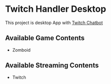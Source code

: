 # Twitch Handler Desktop

This project is desktop App with [Twitch Chatbot](https://github.com/doomin91/dominic-server)

## Available Game Contents

- Zomboid

## Available Streaming Contents

- Twitch
